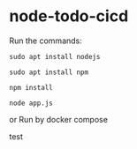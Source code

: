 # node-todo-cicd

Run the commands:


`sudo apt install nodejs`


`sudo apt install npm`


`npm install`

`node app.js`

or Run by docker compose

test

